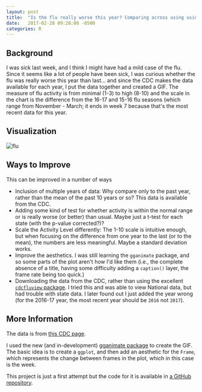 ```yaml
---
layout: post
title:  "Is the flu really worse this year? Comparing across using using CDC data"
date:   2017-02-28 09:28:00 -0500
categories: R 
---
```


## Background

I was sick last week, and I think I might have had a mild case of the flu. Since it seems like a lot of people have been sick, I was curious whether the flu was really worse this year than last... and since the CDC makes the data available for each year, I put the data together and created a GIF. The measure of flu activity is from minimal (1-3) to high (8-10) and the scale in the chart is the difference from the 16-17 and 15-16 flu seasons (which range from November - March; it ends in week 7 because that's the most recent data for this year.

## Visualization

![flu](https://cloud.githubusercontent.com/assets/4596214/23408837/7cb56b9e-fd97-11e6-817d-a9dd743b532e.gif)

## Ways to Improve

This can be improved in a number of ways

* Inclusion of multiple years of data: Why compare only to the past year, rather than the mean of the past 10 years or so? This data is available from the CDC.
* Adding some kind of test for whether activity is within the normal range or is really worse (or better) than usual. Maybe just a t-test for each state (with the p-value corrected?)?
* Scale the Activity Level differently: The 1-10 scale is intuitive enough, but when focusing on the difference from one year to the last (or to the mean), the numbers are less meaningful. Maybe a standard deviation works.
* Improve the aesthetics. I was still learning the `gganimate` package, and so some parts of the plot aren't how I'd like them (i.e., the complete absence of a title, having some difficulty adding a `caption()` layer, the frame rate being too quick.)
* Downloading the data from the CDC, rather than using the excellent [`cdcfluview` package](https://github.com/hrbrmstr/cdcfluview). I tried this and was able to view National data, but had trouble with state data. I later found out I just added the year wrong (for the 2016-17 year, the most recent year should be `2016` not `2017`).

## More Information

The data is from [this CDC page](https://www.cdc.gov/flu/weekly/fluviewinteractive.htm).

I used the new (and in-development) [gganimate package](https://github.com/dgrtwo/gganimate) to create the GIF. The basic idea is to create a `ggplot`, and then add an aesthetic for the `Frame`, which represents the change between frames in the plot, which in this case is the week.

This project is just a first attempt but the code for it is available in [a GitHub repository](https://github.com/jrosen48/cdc-flu-vis).
